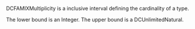 DCFAMIXMultiplicity is a inclusive interval defining the cardinality of a type.

The lower bound is an Integer.
The upper bound is a DCUnlimitedNatural.